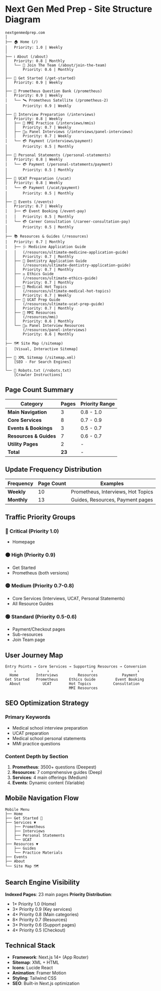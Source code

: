 # Next Gen Med Prep - Site Structure Diagram

```
nextgenmedprep.com
│
├── 🏠 Home (/)
│   Priority: 1.0 | Weekly
│
├── ℹ️ About (/about)
│   Priority: 0.8 | Monthly
│   └── 👥 Join The Team (/about/join-the-team)
│       Priority: 0.6 | Monthly
│
├── 🚀 Get Started (/get-started)
│   Priority: 0.9 | Weekly
│
├── 🧠 Prometheus Question Bank (/prometheus)
│   Priority: 0.9 | Weekly
│   └── 🛰️ Prometheus Satellite (/prometheus-2)
│       Priority: 0.9 | Weekly
│
├── 💬 Interview Preparation (/interviews)
│   Priority: 0.8 | Weekly
│   ├── 👥 MMI Practice (/interviews/mmis)
│   │   Priority: 0.7 | Weekly
│   ├── 👨‍⚖️ Panel Interviews (/interviews/panel-interviews)
│   │   Priority: 0.7 | Weekly
│   └── 💳 Payment (/interviews/payment)
│       Priority: 0.5 | Monthly
│
├── 📝 Personal Statements (/personal-statements)
│   Priority: 0.8 | Weekly
│   └── 💳 Payment (/personal-statements/payment)
│       Priority: 0.5 | Monthly
│
├── 🔬 UCAT Preparation (/ucat)
│   Priority: 0.8 | Weekly
│   └── 💳 Payment (/ucat/payment)
│       Priority: 0.5 | Monthly
│
├── 📅 Events (/events)
│   Priority: 0.7 | Weekly
│   ├── 💳 Event Booking (/event-pay)
│   │   Priority: 0.5 | Monthly
│   └── 💳 Career Consultation (/career-consultation-pay)
│       Priority: 0.5 | Monthly
│
├── 📚 Resources & Guides (/resources)
│   Priority: 0.7 | Monthly
│   ├── 🩺 Medicine Application Guide
│   │   (/resources/ultimate-medicine-application-guide)
│   │   Priority: 0.7 | Monthly
│   ├── 🦷 Dentistry Application Guide
│   │   (/resources/ultimate-dentistry-application-guide)
│   │   Priority: 0.7 | Monthly
│   ├── ⚖️ Ethics Guide
│   │   (/resources/ultimate-ethics-guide)
│   │   Priority: 0.7 | Monthly
│   ├── 📰 Medical Hot Topics
│   │   (/resources/ultimate-medical-hot-topics)
│   │   Priority: 0.7 | Weekly
│   ├── 🔬 UCAT Prep Guide
│   │   (/resources/ultimate-ucat-prep-guide)
│   │   Priority: 0.7 | Monthly
│   ├── 💬 MMI Resources
│   │   (/resources/mmi)
│   │   Priority: 0.6 | Monthly
│   └── 👨‍⚖️ Panel Interview Resources
│       (/resources/panel-interviews)
│       Priority: 0.6 | Monthly
│
├── 🗺️ Site Map (/sitemap)
│   [Visual, Interactive Sitemap]
│
├── 📄 XML Sitemap (/sitemap.xml)
│   [SEO - For Search Engines]
│
└── 🤖 Robots.txt (/robots.txt)
    [Crawler Instructions]
```

## Page Count Summary

| Category | Pages | Priority Range |
|----------|-------|----------------|
| **Main Navigation** | 3 | 0.8 - 1.0 |
| **Core Services** | 8 | 0.7 - 0.9 |
| **Events & Bookings** | 3 | 0.5 - 0.7 |
| **Resources & Guides** | 7 | 0.6 - 0.7 |
| **Utility Pages** | 2 | - |
| **Total** | **23** | - |

## Update Frequency Distribution

| Frequency | Page Count | Examples |
|-----------|------------|----------|
| **Weekly** | 10 | Prometheus, Interviews, Hot Topics |
| **Monthly** | 13 | Guides, Resources, Payment pages |

## Traffic Priority Groups

### 🔴 Critical (Priority 1.0)
- Homepage

### 🟠 High (Priority 0.9)
- Get Started
- Prometheus (both versions)

### 🟡 Medium (Priority 0.7-0.8)
- Core Services (Interviews, UCAT, Personal Statements)
- All Resource Guides

### 🟢 Standard (Priority 0.5-0.6)
- Payment/Checkout pages
- Sub-resources
- Join Team page

## User Journey Map

```
Entry Points → Core Services → Supporting Resources → Conversion
    ↓              ↓                   ↓                    ↓
  Home        Interviews         Resources           Payment
Get Started   Prometheus     Ethics Guide         Event Booking
  About          UCAT        Hot Topics          Consultation
                             MMI Resources
```

## SEO Optimization Strategy

### Primary Keywords
- Medical school interview preparation
- UCAT preparation
- Medical school personal statements
- MMI practice questions

### Content Depth by Section
1. **Prometheus**: 3500+ questions (Deepest)
2. **Resources**: 7 comprehensive guides (Deep)
3. **Services**: 4 main offerings (Medium)
4. **Events**: Dynamic content (Variable)

## Mobile Navigation Flow

```
Mobile Menu
├── Home
├── Get Started 📱
├── Services ▼
│   ├── Prometheus
│   ├── Interviews
│   ├── Personal Statements
│   └── UCAT
├── Resources ▼
│   ├── Guides
│   └── Practice Materials
├── Events
├── About
└── Site Map 🗺️
```

## Search Engine Visibility

**Indexed Pages**: 23 main pages
**Priority Distribution**:
- 1× Priority 1.0 (Home)
- 3× Priority 0.9 (Key services)
- 4× Priority 0.8 (Main categories)
- 8× Priority 0.7 (Resources)
- 3× Priority 0.6 (Support pages)
- 4× Priority 0.5 (Checkout)

## Technical Stack

- **Framework**: Next.js 14+ (App Router)
- **Sitemap**: XML + HTML
- **Icons**: Lucide React
- **Animation**: Framer Motion
- **Styling**: Tailwind CSS
- **SEO**: Built-in Next.js optimization
